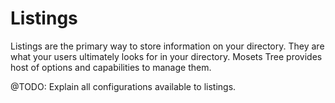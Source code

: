 # Listings

Listings are the primary way to store information on your directory. They are what your users ultimately looks for in your directory. Mosets Tree provides host of options and capabilities to manage them.

@TODO: Explain all configurations available to listings.